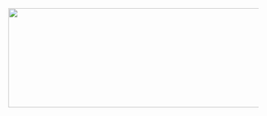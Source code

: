 <a href="https://github.com/devxb/gitanimals">
  <img src="https://render.gitanimals.org/lines/{cho1n}?pet-id=1" width="1000" height="200" border-radius="10"/>
</a>
